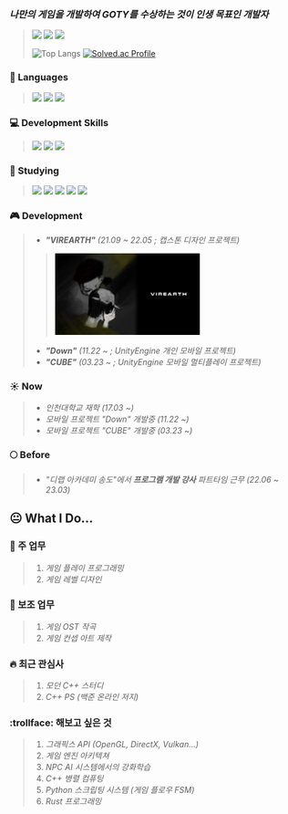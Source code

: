 
### ***나만의 게임을 개발하여 GOTY를 수상하는 것이 인생 목표인 개발자***
> <a href=https://www.instagram.com/g1_r.mm.r/><img src="https://img.shields.io/badge/Instagram-E4405F?style=for-the-badge&logo=instagram&logoColor=white"/></a> <a href=https://www.youtube.com/channel/UCecwbtBo5lBOogKllxtCoBg/><img src="https://img.shields.io/badge/YouTube-ff0000?style=for-the-badge&logo=youtube&logoColor=white"/></a> <a href=https://soundcloud.com/monnlher1hr4/><img src="https://img.shields.io/badge/SoundCloud-ff3300?style=for-the-badge&logo=soundcloud&logoColor=white"/></a>
>
> ![Top Langs](https://github-readme-stats.vercel.app/api/top-langs/?username=G1rmmr&layout=compact&theme=dark)
> [![Solved.ac Profile](http://mazassumnida.wtf/api/generate_badge?boj=black_hand)](https://solved.ac/black_hand)

### :page_with_curl: Languages
> <img src="https://img.shields.io/badge/Python-3776AB?style=for-the-badge&logo=python&logoColor=yellow"/> <img src="https://img.shields.io/badge/C++-00599C?style=for-the-badge&logo=cplusplus&logoColor=white"/>  <img src="https://img.shields.io/badge/C Sharp-239120?style=for-the-badge&logo=csharp&logoColor=white"/>

### :computer: Development Skills
> <img src="https://img.shields.io/badge/Computer Science-FF9900?style=for-the-badge&logo=amazonec2&logoColor=black"/> <img src="https://img.shields.io/badge/3D Mathmatics and Physics-3C2179?style=for-the-badge&logo=actigraph&logoColor=white"/> <img src="https://img.shields.io/badge/Unity-000000?style=for-the-badge&logo=unity&logoColor=white"/>

### :book: Studying
> <img src="https://img.shields.io/badge/Open GL-5586A4?style=for-the-badge&logo=opengl&logoColor=white"/> <img src="https://img.shields.io/badge/C++-00599C?style=for-the-badge&logo=cplusplus&logoColor=white"/>  <img src="https://img.shields.io/badge/Unity-000000?style=for-the-badge&logo=unity&logoColor=white"/> <img src="https://img.shields.io/badge/Unreal 5-000000?style=for-the-badge&logo=unrealengine&logoColor=white"/> <img src="https://img.shields.io/badge/Rust-000000?style=for-the-badge&logo=rust&logoColor=white"/> 

### :video_game: Development
> * ***"VIREARTH"** (21.09 ~ 22.05 ; 캡스톤 디자인 프로젝트)*
>> <a href=https://github.com/G1rmmr/VirEarth/> <img src = "./VIREARTH.png" width="60%" height="60%"/></a>
> * ***"Down"** (11.22 ~ ; UnityEngine 개인 모바일 프로젝트)*
> * ***"CUBE"** (03.23 ~ ; UnityEngine 모바일 멀티플레이 프로젝트)*

### :sunny: Now
> * *인천대학교 재학 (17.03 ~)*
> * *모바일 프로젝트 "Down" 개발중 (11.22 ~)*
> * *모바일 프로젝트 "CUBE" 개발중 (03.23 ~)*

### :full_moon: Before
> * *"디랩 아카데미 송도"에서 **프로그램 개발 강사** 파트타임 근무 (22.06 ~ 23.03)*

## :neutral_face: What I Do...

### :older_man: 주 업무

> 1. *게임 플레이 프로그래밍*
> 2. *게임 레벨 디자인*

### :man: 보조 업무

> 1. *게임 OST 작곡*
> 2. *게임 컨셉 아트 제작*

### :fire: 최근 관심사

> 1. *모던 C++ 스터디*
> 2. *C++ PS (백준 온라인 저지)*

### :trollface: 해보고 싶은 것

> 1. *그래픽스 API (OpenGL, DirectX, Vulkan...)*
> 2. *게임 엔진 아키텍쳐*
> 3. *NPC AI 시스템에서의 강화학습*
> 4. *C++ 병렬 컴퓨팅*
> 5. *Python 스크립팅 시스템 (게임 플로우 FSM)*
> 6. *Rust 프로그래밍*
